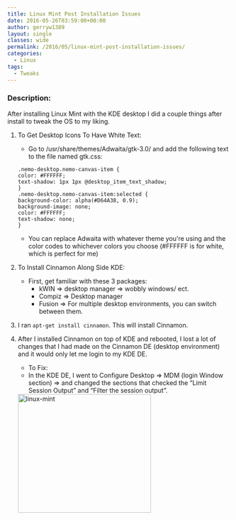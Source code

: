 ```yaml
---
title: Linux Mint Post Installation Issues
date: 2016-05-26T03:59:00+00:00
author: gerryw1389
layout: single
classes: wide
permalink: /2016/05/linux-mint-post-installation-issues/
categories:
  - Linux
tags:
  - Tweaks
---
```

<!--more-->

### Description:

After installing Linux Mint with the KDE desktop I did a couple things after install to tweak the OS to my liking.

1. To Get Desktop Icons To Have White Text:

   - Go to /usr/share/themes/Adwaita/gtk-3.0/ and add the following text to the file named gtk.css:

   ```shell
   .nemo-desktop.nemo-canvas-item {
   color: #FFFFFF;
   text-shadow: 1px 1px @desktop_item_text_shadow;
   }
   .nemo-desktop.nemo-canvas-item:selected {
   background-color: alpha(#D64A38, 0.9);
   background-image: none;
   color: #FFFFFF;
   text-shadow: none;
   }
   ```

   - You can replace Adwaita with whatever theme you're using and the color codes to whichever colors you choose (#FFFFFF is for white, which is perfect for me)

2. To Install Cinnamon Along Side KDE:

   - First, get familiar with these 3 packages:  
     - kWIN => desktop manager => wobbly windows/ ect.  
     - Compiz => Desktop manager  
     - Fusion => For multiple desktop environments, you can switch between them.

3. I ran `apt-get install cinnamon`. This will install Cinnamon.

4. After I installed Cinnamon on top of KDE and rebooted, I lost a lot of changes that I had made on the Cinnamon DE (desktop environment) and it would only let me login to my KDE DE.

   - To Fix:  
   - In the KDE DE, I went to Configure Desktop => MDM (login Window section) => and changed the sections that checked the &#8220;Limit Session Output&#8221; and &#8220;Filter the session output&#8221;.

   <img class="alignnone size-medium wp-image-676" src="https://automationadmin.com/assets/images/uploads/2016/09/linux-mint-300x267.png" alt="linux-mint" width="300" height="267" srcset="https://automationadmin.com/assets/images/uploads/2016/09/linux-mint-300x267.png 300w, https://automationadmin.com/assets/images/uploads/2016/09/linux-mint-768x684.png 768w, https://automationadmin.com/assets/images/uploads/2016/09/linux-mint.png 770w" sizes="(max-width: 300px) 100vw, 300px" />


